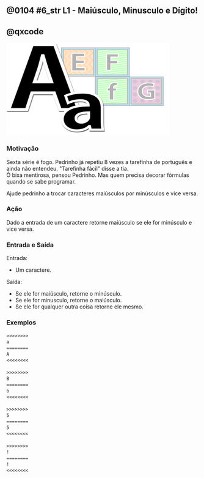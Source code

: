 ## @0104 #6_str L1 - Maiúsculo, Minusculo e Dígito!
## @qxcode

![](capa.jpg)

### Motivação

Sexta série é fogo. Pedrinho já repetiu 8 vezes a tarefinha de português e ainda não entendeu. "Tarefinha fácil" disse a tia.  
Ô bixa mentirosa, pensou Pedrinho. Mas quem precisa decorar fórmulas quando se sabe programar.

Ajude pedrinho a trocar caracteres maiúsculos por minúsculos e vice versa.

### Ação

Dado a entrada de um caractere retorne maiúsculo se ele for minúsculo e vice versa.

### Entrada e Saída

Entrada:

*   Um caractere.

Saída:  

*   Se ele for maiúsculo, retorne o minúsculo.
*   Se ele for minusculo, retorne o maiúsculo.
*   Se ele for qualquer outra coisa retorne ele mesmo.  

### Exemplos

```
>>>>>>>>
a
========
A
<<<<<<<<

>>>>>>>>
B
========
b
<<<<<<<<

>>>>>>>>
5
========
5
<<<<<<<<

>>>>>>>>
!
========
!
<<<<<<<<
```

<!---
>>>>>>>> 01
X
========
x
<<<<<<<<

>>>>>>>> 02
c
========
C
<<<<<<<<

>>>>>>>> 03
B
========
b
<<<<<<<<

>>>>>>>> 04
!
========
!
<<<<<<<<

>>>>>>>> 05
-
========
-
<<<<<<<<

>>>>>>>> 06
@
========
@
<<<<<<<<
--->